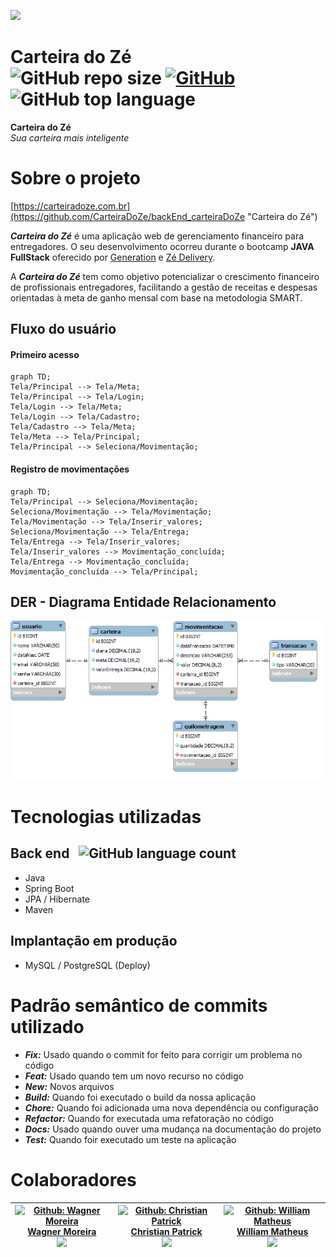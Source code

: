 ![](https://wsrv.nl/?url=https://avatars.githubusercontent.com/u/125823767?v=4?v=4&w=100&h=100&fit=cover&mask=circle)
# Carteira do Zé<br>![GitHub repo size](https://img.shields.io/github/repo-size/CarteiraDoZe/backEnd_carteiraDoZe?color=green) [![GitHub](https://img.shields.io/github/license/CarteiraDoZe/backEnd_carteiraDoZe)](https://github.com/wagnermor/PowerGreen_BackEnd/blob/main/LICENSE) ![GitHub top language](https://img.shields.io/github/languages/top/CarteiraDoZe/backEnd_carteiraDoZe?color=green)
**Carteira do Zé**<br>*Sua carteira mais inteligente*
# Sobre o projeto

[https://carteiradoze.com.br](https://github.com/CarteiraDoZe/backEnd_carteiraDoZe "Carteira do Zé")

**_Carteira do Zé_** é uma aplicação web de gerenciamento financeiro para entregadores. O seu desenvolvimento ocorreu durante o bootcamp **JAVA FullStack** oferecido por [Generation](https://brazil.generation.org "Site da Generation") e [Zé Delivery](https://www.ze.delivery "Site do Zé Delivery").

A **_Carteira do Zé_** tem como objetivo potencializar o crescimento financeiro de profissionais entregadores, facilitando a gestão de receitas e despesas orientadas à meta de ganho mensal com base na metodologia SMART.


## Fluxo do usuário
#### Primeiro acesso
```mermaid
graph TD;
Tela/Principal --> Tela/Meta;
Tela/Principal --> Tela/Login;
Tela/Login --> Tela/Meta;
Tela/Login --> Tela/Cadastro;
Tela/Cadastro --> Tela/Meta;
Tela/Meta --> Tela/Principal;
Tela/Principal --> Seleciona/Movimentação;
```
#### Registro de movimentações
```mermaid
graph TD;
Tela/Principal --> Seleciona/Movimentação;
Seleciona/Movimentação --> Tela/Movimentação;
Tela/Movimentação --> Tela/Inserir_valores;
Seleciona/Movimentação --> Tela/Entrega;
Tela/Entrega --> Tela/Inserir_valores;
Tela/Inserir_valores --> Movimentação_concluída;
Tela/Entrega --> Movimentação_concluída;
Movimentação_concluída --> Tela/Principal;
```

## DER - Diagrama Entidade Relacionamento
![DER](./assets/DER.jpeg)

# Tecnologias utilizadas
## Back end &nbsp; ![GitHub language count](https://img.shields.io/github/languages/count/wagnermor/PowerGreen_BackEnd?color=green)

- Java
- Spring Boot
- JPA / Hibernate
- Maven

## Implantação em produção
- MySQL / PostgreSQL (Deploy)

# Padrão semântico de commits utilizado
  - ***Fix:*** Usado quando o commit for feito para corrigir um problema no código
  - ***Feat:*** Usado quando tem um novo recurso no código
  - ***New:*** Novos arquivos
  - ***Build:*** Quando foi executado o build da nossa aplicação
  - ***Chore:*** Quando foi adicionada uma nova dependência ou configuração
  - ***Refactor:*** Quando for executada uma refatoração no código
  - ***Docs:*** Usado quando ouver uma mudança na documentação do projeto
  - ***Test:*** Quando foir executado um teste na aplicação

# Colaboradores

| [![Github: Wagner Moreira](https://wsrv.nl/?url=avatars.githubusercontent.com/u/47096330?v=4&w=100&h=100&fit=cover&mask=circle)<br>Wagner Moreira<br>![](https://img.shields.io/github/followers/wagnermor?style=social)](https://github.com/wagnermor) | [![Github: Christian Patrick](https://wsrv.nl/?url=avatars.githubusercontent.com/u/120385278?v=4?v=4&w=100&h=100&fit=cover&mask=circle)<br>Christian Patrick<br>![](https://img.shields.io/github/followers/ChrisPCruz99?style=social)](https://github.com/ChrisPCruz99) | [![Github: William Matheus](https://wsrv.nl/?url=https://avatars.githubusercontent.com/u/119905167?v=4?v=4&w=100&h=100&fit=cover&mask=circle)<br>William Matheus<br>![](https://img.shields.io/github/followers/OWillMatheuz?style=social)](https://github.com/OWillMatheuz) | 
|:---:|:---:|:---:|
